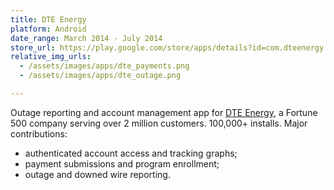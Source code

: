 ```yaml
---
title: DTE Energy
platform: Android
date_range: March 2014 - July 2014
store_url: https://play.google.com/store/apps/details?id=com.dteenergy.mydte&hl=en
relative_img_urls:
  - /assets/images/apps/dte_payments.png
  - /assets/images/apps/dte_outage.png

---
```


Outage reporting and account management app for [DTE Energy](http://www.dteenergy.com), a Fortune 500 company serving over 2 million customers. 100,000+ installs. Major contributions:

* authenticated account access and tracking graphs;
* payment submissions and program enrollment;
* outage and downed wire reporting.